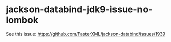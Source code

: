 # jackson-databind-jdk9-issue-no-lombok

See this issue: https://github.com/FasterXML/jackson-databind/issues/1939

